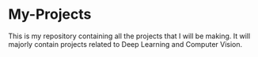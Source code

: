 # My-Projects
This is my repository containing all the projects that I will be making.
It will majorly contain projects related to Deep Learning and Computer Vision.

